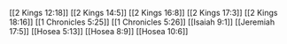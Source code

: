 [[2 Kings 12:18]]
[[2 Kings 14:5]]
[[2 Kings 16:8]]
[[2 Kings 17:3]]
[[2 Kings 18:16]]
[[1 Chronicles 5:25]]
[[1 Chronicles 5:26]]
[[Isaiah 9:1]]
[[Jeremiah 17:5]]
[[Hosea 5:13]]
[[Hosea 8:9]]
[[Hosea 10:6]]
